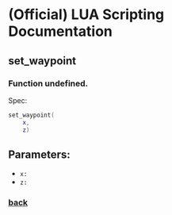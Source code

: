 
# (Official) LUA Scripting Documentation

## set_waypoint

### Function undefined.

Spec:
```lua
set_waypoint(
	x,
	z)
```
## Parameters:
- `x:` 
- `z:` 
### [back](../other)
